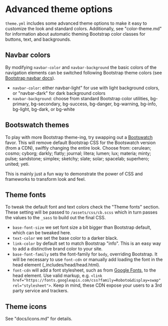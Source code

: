 # Advanced theme options

`theme.yml` includes some advanced theme options to make it easy to customize the look and standard colors.
Additionally, see "color-theme.md" for information about automatic theming Bootstrap color classes for buttons, text, and backgrounds.

## Navbar colors

By modifying `navbar-color` and `navbar-background` the basic colors of the navigation elements can be switched following Bootstrap theme colors (see [Bootstrap navbar docs](https://getbootstrap.com/docs/5.1/components/navbar/)).

- `navbar-color`: either navbar-light" for use with light background colors, or "navbar-dark" for dark background colors
- `navbar-background`: choose from standard Bootstrap color utilities, bg-primary, bg-secondary, bg-success, bg-danger, bg-warning, bg-info, bg-light, bg-dark, or bg-white

## Bootswatch themes

To play with more Bootstrap theme-ing, try swapping out a [Bootswatch](https://github.com/thomaspark/bootswatch) favor.
This will remove default Bootstrap CSS for the Bootswatch version (from a CDN), swiftly changing the entire look.
Choose from: cerulean; cosmo; cyborg; darkly; flatly; journal; litera; lumen; lux; materia; minty; pulse; sandstone; simplex; sketchy; slate; solar; spacelab; superhero; united; yeti.

This is mainly just a fun way to demonstrate the power of CSS and frameworks to transform look and feel.

## Theme fonts

To tweak the default font and text colors check the "Theme fonts" section.
These setting will be passed to `/assets/css/cb.scss` which in turn passes the values to the `_sass` to build out the final CSS.

- `base-font-size` we set font size a bit bigger than Bootstrap default, which can be tweaked here.
- `text-color` we set the base color to a darker black.
- `link-color` by default set to match Bootstrap "info". This is an easy way to add a distinctive brand color to your site.
- `base-font-family` sets the font-family for `body`, overriding Bootstrap. It will be necessary to use `font-cdn` or manually add loading the font in the head element (\_includes/head/head.html).
- `font-cdn` will add a font stylesheet, such as from [Google Fonts](https://fonts.google.com/), to the head element. Use valid markup, e.g. `<link href="https://fonts.googleapis.com/css?family=Roboto&display=swap" rel="stylesheet">`. Keep in mind, these CDN expose your users to a 3rd party service and trackers.

## Theme icons

See "docs/icons.md" for details.
